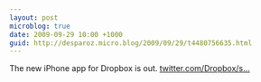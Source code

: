 ```yaml
---
layout: post
microblog: true
date: 2009-09-29 10:00 +1000
guid: http://desparoz.micro.blog/2009/09/29/t4480756635.html
---
```

The new iPhone app for Dropbox is out. [twitter.com/Dropbox/s...](http://twitter.com/Dropbox/status/4480334825)
